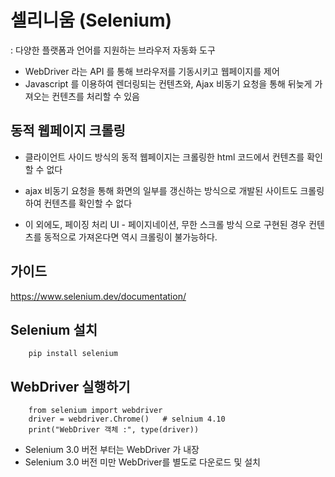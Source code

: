 # 셀리니움 (Selenium)

: 다양한 플랫폼과 언어를 지원하는 브라우저 자동화 도구

- WebDriver 라는 API 를 통해 브라우저를 기동시키고 웹페이지를 제어
- Javascript 를 이용하여 렌더링되는 컨텐츠와,
  Ajax 비동기 요청을 통해 뒤늦게 가져오는 컨텐츠를 처리할 수 있음



## 동적 웹페이지 크롤링
- 클라이언트 사이드 방식의 동적 웹페이지는 크롤링한 html 코드에서
  컨텐츠를 확인할 수 없다

- ajax 비동기 요청을 통해 화면의 일부를 갱신하는 방식으로 개발된 사이트도
  크롤링하여 컨텐츠를 확인할 수 없다

- 이 외에도, 페이징 처리 UI - 페이지네이션, 무한 스크롤 방식 으로 구현된 경우
  컨텐츠를 동적으로 가져온다면 역시 크롤링이 불가능하다.


## 가이드
https://www.selenium.dev/documentation/


## Selenium 설치
```
    pip install selenium
```

## WebDriver 실행하기
```
    from selenium import webdriver
    driver = webdriver.Chrome()   # selnium 4.10
    print("WebDriver 객체 :", type(driver))
```

- Selenium 3.0 버전 부터는 WebDriver 가 내장
- Selenium 3.0 버전 미만 WebDriver를 별도로 다운로드 및 설치







